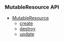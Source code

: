 ### MutableResource API

* [MutableResource](MutableResource.md)
  * [create](MutableResource.md#create)
  * [destroy](MutableResource.md#destroy)
  * [update](MutableResource.md#update)

